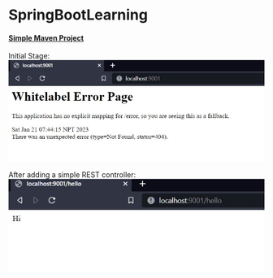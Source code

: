 # SpringBootLearning


#### [Simple Maven Project](https://github.com/srishtipoudel/SpringBootLearning/tree/main/simplemaven)
Initial Stage:</br>
![Initial Image of Maven](/img/ok.jpg "Initial Stage")

After adding a simple REST controller:</br>
![Simple REST Controller](/img/hi.jpg "Simple REST Controller")



